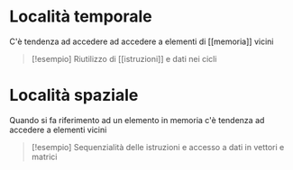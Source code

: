 # Località temporale
C'è tendenza ad accedere ad accedere a elementi di [[memoria]] vicini

>[!esempio]
>Riutilizzo di [[istruzioni]] e dati nei cicli


# Località spaziale

Quando si fa riferimento ad un elemento in memoria c'è tendenza ad accedere a elementi vicini

>[!esempio]
>Sequenzialità delle istruzioni e accesso a dati in vettori e matrici


